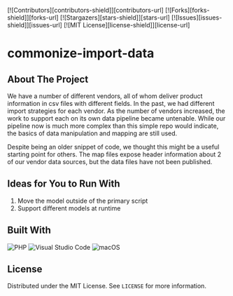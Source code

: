 [![Contributors][contributors-shield]][contributors-url]
[![Forks][forks-shield]][forks-url]
[![Stargazers][stars-shield]][stars-url]
[![Issues][issues-shield]][issues-url]
[![MIT License][license-shield]][license-url]


# commonize-import-data

## About The Project
We have a number of different vendors, all of whom deliver product information in csv files with different fields.  In the past, we had different import strategies for each vendor. As the number of vendors increased, the work to support each on its own data pipeline became untenable. While our pipeline now is much more complex than this simple repo would indicate, the basics of data manipulation and mapping are still used.  

Despite being an older snippet of code, we thought this might be a useful starting point for others. The map files expose header information about 2 of our vendor data sources, but the data files have not been published.

## Ideas for You to Run With

1. Move the model outside of the primary script
2. Support different models at runtime

## Built With

![PHP](https://img.shields.io/badge/php-%23777BB4.svg?style=for-the-badge&logo=php&logoColor=white)
![Visual Studio Code](https://img.shields.io/badge/Visual%20Studio%20Code-0078d7.svg?style=for-the-badge&logo=visual-studio-code&logoColor=white)
![macOS](https://img.shields.io/badge/mac%20os-000000?style=for-the-badge&logo=macos&logoColor=F0F0F0)

## License

Distributed under the MIT License. See `LICENSE` for more information.